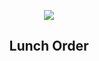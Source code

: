 
<p align="center"><img src="https://imgs.xkcd.com/comics/lunch_order.png"></p>
<h2 align="center">Lunch Order</h2>
